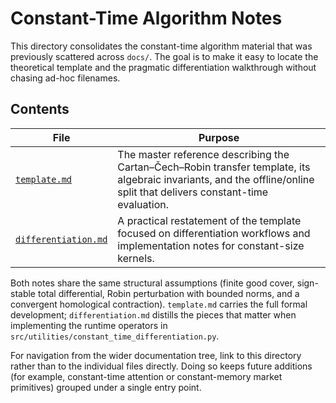 # Constant-Time Algorithm Notes

This directory consolidates the constant-time algorithm material that was
previously scattered across `docs/`.  The goal is to make it easy to locate the
theoretical template and the pragmatic differentiation walkthrough without
chasing ad-hoc filenames.

## Contents

| File | Purpose |
| --- | --- |
| [`template.md`](./template.md) | The master reference describing the Cartan–Čech–Robin transfer template, its algebraic invariants, and the offline/online split that delivers constant-time evaluation. |
| [`differentiation.md`](./differentiation.md) | A practical restatement of the template focused on differentiation workflows and implementation notes for constant-size kernels. |

Both notes share the same structural assumptions (finite good cover, sign-stable
total differential, Robin perturbation with bounded norms, and a convergent
homological contraction).  `template.md` carries the full formal development;
`differentiation.md` distills the pieces that matter when implementing the
runtime operators in `src/utilities/constant_time_differentiation.py`.

For navigation from the wider documentation tree, link to this directory rather
than to the individual files directly.  Doing so keeps future additions (for
example, constant-time attention or constant-memory market primitives) grouped
under a single entry point.
